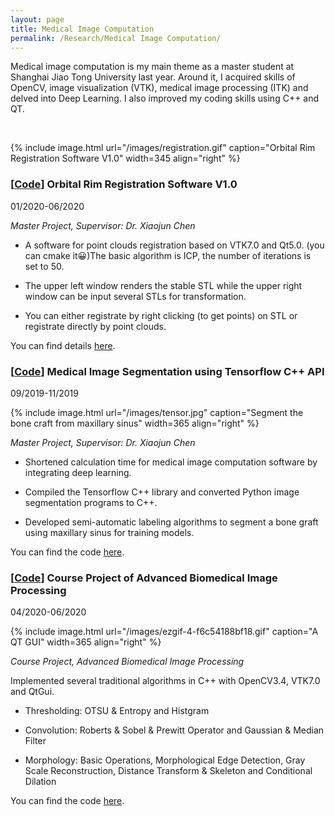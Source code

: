 ```yaml
---
layout: page
title: Medical Image Computation
permalink: /Research/Medical Image Computation/
---
```


Medical image computation is my main theme as a master student at Shanghai Jiao Tong University last year. Around it, I acquired skills of OpenCV, image visualization (VTK), medical image processing (ITK) and delved into Deep Learning. I also improved my coding skills using C++ and QT.

&nbsp;

{% include image.html url="/images/registration.gif" caption="Orbital Rim Registration Software V1.0" width=345 align="right" %}

### **[[Code](https://github.com/dzzhang96/Points-Registration-ICP)] Orbital Rim Registration Software V1.0**

01/2020-06/2020

*Master Project, Supervisor: Dr. Xiaojun Chen*

- A software for point clouds registration based on VTK7.0 and Qt5.0. (you can cmake it😀)The basic algorithm is ICP, the number of iterations is set to 50.

- The upper left window renders the stable STL while the upper right window can be input several STLs for transformation.

- You can either registrate by right clicking (to get points) on STL or registrate directly by point clouds.

You can find details [here](https://github.com/dzzhang96/Points-Registration-ICP).

### **[[Code](https://github.com/dzzhang96/tf-predict-cpp)] Medical Image Segmentation using Tensorflow C++ API**

09/2019-11/2019

{% include image.html url="/images/tensor.jpg" caption="Segment the bone craft from maxillary sinus" width=365 align="right" %}

*Master Project, Supervisor: Dr. Xiaojun Chen*

- Shortened calculation time for medical image computation software by integrating deep learning.

- Compiled the Tensorflow C++ library and converted Python image segmentation programs to C++.

- Developed semi-automatic labeling algorithms to segment a bone graft using maxillary sinus for training models.

You can find the code [here](https://github.com/dzzhang96/tf-predict-cpp).

### **[[Code](https://github.com/dzzhang96/Medical-Image-Processing)] Course Project of Advanced Biomedical Image Processing**

04/2020-06/2020

{% include image.html url="/images/ezgif-4-f6c54188bf18.gif" caption="A QT GUI" width=365 align="right" %}

*Course Project, Advanced Biomedical Image Processing*

Implemented several traditional algorithms in C++ with OpenCV3.4, VTK7.0 and QtGui.

- Thresholding: OTSU & Entropy and Histgram

- Convolution: Roberts & Sobel & Prewitt Operator and Gaussian & Median Filter

- Morphology: Basic Operations, Morphological Edge Detection, Gray Scale Reconstruction, Distance Transform & Skeleton and Conditional Dilation

You can find the code [here](https://github.com/dzzhang96/Medical-Image-Processing).

